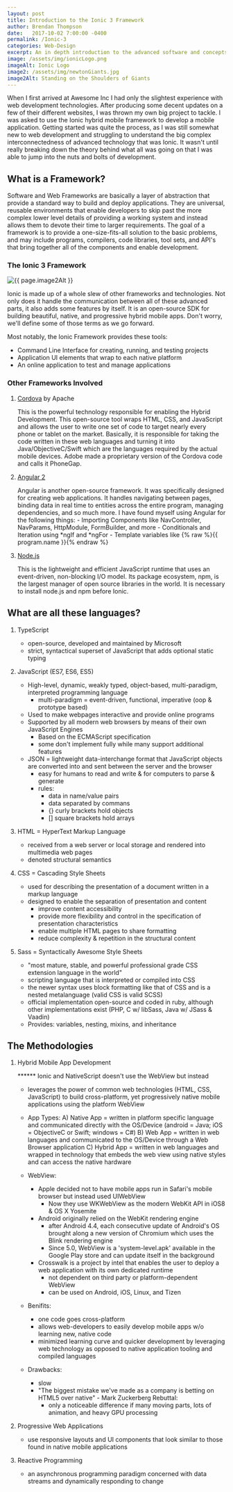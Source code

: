 ```yaml
---
layout: post
title: Introduction to the Ionic 3 Framework
author: Brendan Thompson
date:   2017-10-02 7:00:00 -0400
permalink: /Ionic-3
categories: Web-Design
excerpt: An in depth introduction to the advanced software and concepts that come together to create the Ionic 3 hybrid mobile app development framework
image: /assets/img/ionicLogo.png
imageAlt: Ionic Logo
image2: /assets/img/newtonGiants.jpg
image2Alt: Standing on the Shoulders of Giants
---
```


When I first arrived at Awesome Inc I had only the slightest experience with web development technologies. After producing some decent updates on a few of their different websites, I was thrown my own big project to tackle. I was asked to use the Ionic hybrid mobile framework to develop a mobile application. Getting started was quite the process, as I was still somewhat new to web development and struggling to understand the big complex interconnectedness of advanced technology that was Ionic. It wasn't until really breaking down the theory behind what all was going on that I was able to jump into the nuts and bolts of development.

## What is a Framework?

Software and Web Frameworks are basically a layer of abstraction that provide a standard way to build and deploy applications. They are universal, reusable environments that enable developers to skip past the more complex lower level details of providing a working system and instead allows them to devote their time to larger requirements. The goal of a framework is to provide a one-size-fits-all solution to the basic problems, and may include programs, compilers, code libraries, tool sets, and API's that bring together all of the components and enable development.

### The Ionic 3 Framework

<img src="{{ site.url }}{{ page.image2 }}" alt="{{ page.image2Alt }}">

Ionic is made up of a whole slew of other frameworks and technologies. Not only does it handle the communication between all of these advanced parts, it also adds some features by itself. It is an open-source SDK for building beautiful, native, and progressive hybrid mobile apps. Don't worry, we'll define some of those terms as we go forward.

Most notably, the Ionic Framework provides these tools:
- Command Line Interface for creating, running, and testing projects
- Application UI elements that wrap to each native platform
- An online application to test and manage applications

### Other Frameworks Involved

1) [Cordova](https://cordova.apache.org) by Apache

	This is the powerful technology responsible for enabling the Hybrid Development. This open-source tool wraps HTML, CSS, and JavaScript and allows the user to write one set of code to target nearly every phone or tablet on the market. Basically, it is responsible for taking the code written in these web languages and turning it into Java/ObjectiveC/Swift which are the languages required by the actual mobile devices. Adobe made a proprietary version of the Cordova code and calls it PhoneGap.

2) [Angular 2](https://angular.io/docs) <i class="devicon-angularjs-plain colored"></i>

	Angular is another open-source framework. It was specifically designed for creating web applications. It handles navigating between pages, binding data in real time to entities across the entire program, managing dependencies, and so much more.
	I have found myself using Angular for the following things:
		- Importing Components like NavController, NavParams, HttpModule, FormBuilder, and more
		- Conditionals and Iteration using *ngIf and *ngFor
		- Template variables like {% raw %}{{ program.name }}{% endraw %}

3) [Node.js](https://nodejs.org) <i class="devicon-nodejs-plain colored"></i>

	This is the lightweight and efficient JavaScript runtime that uses an event-driven, non-blocking I/O model. Its package ecosystem, npm, is the largest manager of open source libraries in the world. It is necessary to install node.js and npm before Ionic.

## What are all these languages?

1) TypeScript <i class="devicon-typescript-plain colored"></i>

	- open-source, developed and maintained by Microsoft
	- strict, syntactical superset of JavaScript that adds optional static typing

2) JavaScript (ES7, ES6, ES5) <i class="devicon-javascript-plain colored"></i>

	- High-level, dynamic, weakly typed, object-based, multi-paradigm, interpreted programming language
		- multi-paradigm = event-driven, functional, imperative (oop & prototype based)
	- Used to make webpages interactive and provide online programs
	- Supported by all modern web browsers by means of their own JavaScript Engines
		- Based on the ECMAScript specification
		- some don't implement fully while many support additional features
	- JSON = lightweight data-interchange format that JavaScript objects are converted into and sent between the server and the browser
		- easy for humans to read and write & for computers to parse & generate
		- rules:
			- data in name/value pairs
			- data separated by commans
			- {} curly brackets hold objects
			- [] square brackets hold arrays

3) HTML = HyperText Markup Language <i class="devicon-html5-plain-wordmark colored"></i>

	- received from a web server or local storage and rendered into multimedia web pages
	- denoted structural semantics

4) CSS = Cascading Style Sheets <i class="devicon-css3-plain-wordmark colored"></i>

	- used for describing the presentation of a document written in a markup language
	- designed to enable the separation of presentation and content
		- improve content accessibility
		- provide more flexibility and control in the specification of presentation characteristics
		- enable multiple HTML pages to share formatting
		- reduce complexity & repetition in the structural content

5) Sass = Syntactically Awesome Style Sheets <i class="devicon-sass-original colored"></i>

	- "most mature, stable, and powerful professional grade CSS extension language in the world"
	- scripting language that is interpreted or compiled into CSS
	- the newer syntax uses block formatting like that of CSS and is a nested metalanguage (valid CSS is valid SCSS)
	- official implementation open-source and coded in ruby, although other implementations exist (PHP, C w/ libSass, Java w/ JSass & Vaadin)
	- Provides: variables, nesting, mixins, and inheritance

## The Methodologies

1) Hybrid Mobile App Development

	****** Ionic and NativeScript doesn't use the WebView but instead
	- leverages the power of common web technologies (HTML, CSS, JavaScript) to build cross-platform, yet progressively native mobile applications using the platform WebView

	- App Types:
		A) Native App = written in platform specific language and communicated directly with the OS/Device
			(android = Java; iOS = ObjectiveC or Swift; windows = C#)
		B) Web App = written in web languages and communicated to the OS/Device through a Web Browser application
		C) Hybrid App = written in web languages and wrapped in technology that embeds the web view using native styles and can access the native hardware

	- WebView:
		- Apple decided not to have mobile apps run in Safari's mobile browser but instead used UIWebView
			- Now they use WKWebView as the modern WebKit API in iOS8 & OS X Yosemite
		- Android originally relied on the WebKit rendering engine
			- after Android 4.4, each consecutive update of Android's OS brought along a new version of Chromium which uses the Blink rendering engine
			- Since 5.0, WebView is a 'system-level.apk' available in the Google Play store and can update itself in the background
		- Crosswalk is a project by intel that enables the user to deploy a web application with its own dedicated runtime
			- not dependent on third party or platform-dependent WebView
			- can be used on Android, iOS, Linux, and Tizen

	- Benifits:
		- one code goes cross-platform
		- allows web-developers to easily develop mobile apps w/o learning new, native code
		- minimized learning curve and quicker development by leveraging web technology as opposed to native application tooling and compiled languages

	- Drawbacks:
		- slow
		- "The biggest mistake we've made as a company is betting on HTML5 over native" - Mark Zuckerberg
		Rebuttal:
			- only a noticeable difference if many moving parts, lots of animation, and heavy GPU processing

2) Progressive Web Applications

	- use responsive layouts and UI components that look similar to those found in native mobile applications

3) Reactive Programming

	- an asynchronous programming paradigm concerned with data streams and dynamically responding to change

